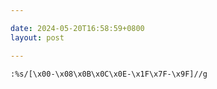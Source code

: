 ```yaml
---

date: 2024-05-20T16:58:59+0800
layout: post

---
```


```
:%s/[\x00-\x08\x0B\x0C\x0E-\x1F\x7F-\x9F]//g
```
